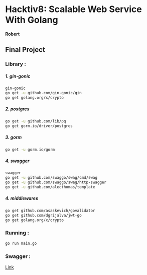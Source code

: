 # Hacktiv8: Scalable Web Service With Golang
**Robert**
## Final Project

### Library :
##### 1. gin-gonic
```sh
gin-gonic
go get -u github.com/gin-gonic/gin
go get golang.org/x/crypto
```

##### 2. postgres
```sh
go get -u github.com/lib/pq
go get gorm.io/driver/postgres
```
##### 3. gorm
```sh
go get -u gorm.io/gorm
```
##### 4. swagger
```sh
swagger
go get -u github.com/swaggo/swag/cmd/swag
go get -u github.com/swaggo/swag/http-swagger
go get -u github.com/alecthomas/template
```
##### 4. middlewares
```sh
go get github.com/asaskevich/govalidator
go get github.com/dgrijalva/jwt-go
go get golang.org/x/crypto
```

### Running :
```sh
go run main.go
```

### Swagger :
[Link](http://localhost:8080/swagger/index.html)
